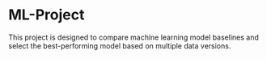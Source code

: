 # ML-Project
This project is designed to compare machine learning model baselines and select the best-performing model based on multiple data versions.
